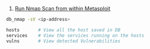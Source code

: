 1. <u>Run Nmap Scan from within Metasploit</u>

````bash
db_nmap -sV <ip-address>

hosts 		# View all the host saved in DB
services 	# View the services running on the hosts
vulns 		# View detected Vulnerabilities
````
